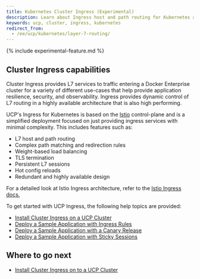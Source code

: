 ```yaml
---
title: Kubernetes Cluster Ingress (Experimental)
description: Learn about Ingress host and path routing for Kubernetes applications.
keywords: ucp, cluster, ingress, kubernetes
redirect_from:
  - /ee/ucp/kubernetes/layer-7-routing/
---
```


{% include experimental-feature.md %}

## Cluster Ingress capabilities

Cluster Ingress provides L7 services to traffic entering a Docker Enterprise cluster for a variety of different use-cases that help provide application resilience, security, and observability. Ingress provides dynamic control of L7 routing in a highly available architecture that is also high performing.

UCP's Ingress for Kubernetes is based on the [Istio](https://istio.io/) control-plane and is a simplified deployment focused on just providing ingress services with minimal complexity. This includes features such as:

- L7 host and path routing
- Complex path matching and redirection rules
- Weight-based load balancing
- TLS termination
- Persistent L7 sessions
- Hot config reloads
- Redundant and highly available design

For a detailed look at Istio Ingress architecture, refer to the [Istio Ingress docs.](https://istio.io/docs/tasks/traffic-management/ingress/)

To get started with UCP Ingress, the following help topics are provided:

- [Install Cluster Ingress on a UCP Cluster](./install/)
- [Deploy a Sample Application with Ingress Rules](./ingress)
- [Deploy a Sample Application with a Canary Release](./canary/)
- [Deploy a Sample Application with Sticky Sessions](./sticky/)

## Where to go next

- [Install Cluster Ingress on to a UCP Cluster](./install/)